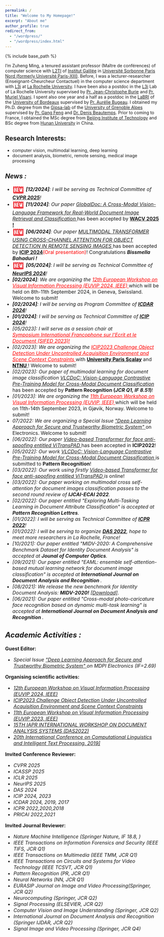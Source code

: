 ```yaml
---
permalink: /
title: "Welcome to My Homepage!"
excerpt: "About me"
author_profile: true
redirect_from: 
  - "/wordpress/"
  - "/wordpress/index.html"
---
```


{% include base_path %}

I’m Zuheng Ming, a tenured assistant professor (Maître de conférences) of computer science with [L2TI](https://www-l2ti.univ-paris13.fr/) of [Institut Galilée](https://galilee.univ-paris13.fr/) in [Université Sorbonne Paris Nord (formerly Université Paris-XIII)](https://www.univ-paris13.fr/). Before, I was  a lecturer-researcher (Enseignant-Cheurcheur Contactuel) in the computer science department with [L3i](https://l3i.univ-larochelle.fr/) at [La Rochelle University](https://www.univ-larochelle.fr/en/). I have  been also a postdoc in the [L3i](https://l3i.univ-larochelle.fr/) Lab of La Rochelle University supervised by [Pr. Jean-Christophe Burie](https://scholar.google.fr/citations?user=nDsQHAQAAAAJ&hl=en) and [Pr. Muriel Visani](https://pageperso.univ-lr.fr/mvisani/). I spent also one year and a half as a postdoc in the [LaBRI](https://www.labri.fr/) of the [University of Bordeaux](https://www.u-bordeaux.com/) supervised by [Pr. Aurélie Bugeau](https://www.iufrance.fr/les-membres-de-liuf/membre/2370-aurelie-bugeau.html). I obtained my Ph.D. degree from the [Gipsa-lab](http://www.gipsa-lab.grenoble-inp.fr/index.php) of the [University of Grenoble Alpes](https://www.univ-grenoble-alpes.fr/) supervised by [Pr. Gang Feng](https://www.grenoble-inp.fr/fr/personnel/m-feng-gang) and [Dr. Denis Beautemps](https://scholar.google.fr/citations?user=IUBvHCcAAAAJ&hl=fr). Prior to coming to France, I obtained the MSc degree from [Beijing Institute of Technology](https://english.bit.edu.cn/) and BSc degree from [Hunan University](http://www-en.hnu.edu.cn/index.htm) in China.

## Research Interests: 
- computer vision, multimodal learning, deep learning 
- document analysis, biometric, remote sensing, medical image processing

<!---
My research interests span in computer vision, multimodal learning and deep learning as well as its applications.  
- Applications: Biometrics (face anti-spoofing, face recognition, face detection); document images classifications; interdisciplinary applications of deep learning
- Methods: Supervised/Self-supervised deep learning methods (Transformers, CNNs, ...); Multimodal learning (language-vision), Multi-task learning and Metric learning; 
- Data: Natural images, heterogeneous data (text, visiaul images, 3D depth images, caricatures)  
--->

## *News :* 
- <img alt="Clips" src="/images/new2.gif" align="center" width="40"> <font size=3><em><strong>[12/2024]</strong>: I will be serving as Technical Committee of <strong><a href="https://cvpr.thecvf.com/">CVPR 2025</a></strong>!</em></font>
- <img alt="Clips" src="/images/new2.gif" align="center" width="40"><font size=3><em><strong> [11/2024]</strong>: Our paper <a href="https://arxiv.org/abs/2309.05756">  GlobalDoc: A Cross-Modal Vision-Language Framework for Real-World Document Image Retrieval and Classification </a> </em>  has been accepted by <strong><a href="https://wacv2025.thecvf.com/">WACV 2025 !</a></strong></font>
- <img alt="Clips" src="/images/new2.gif" align="center" width="40"><font size=3><em><strong> [06/2024]</strong>: Our paper <a href="https://arxiv.org/pdf/2310.13876">  MULTIMODAL TRANSFORMER USING CROSS-CHANNEL ATTENTION FOR OBJECT DETECTION IN REMOTE SENSING IMAGES </a> </em>  has been accepted by <strong><a href="https://2024.ieeeicip.org/">ICIP 2024</a></strong><span style="color:red">(Oral presentation)</span>! Congratulations <em><strong>Bissmella Bahaduri ! </strong></em></font>
- <img alt="Clips" src="/images/new2.gif" align="center" width="40"> <font size=3><em><strong>[05/2024]</strong>: I will be serving as Technical Committee of <strong><a href="https://neurips.cc/">NeurIPS 2024</a></strong>!</em></font>
- <font size=3><em><strong>[02/2024]</strong>: We are organizing the <a href="https://www.euvip2024.org/" style="color:red;"> 12th European Workshop on Visual Information Processing (EUVIP 2024, IEEE) </a></em> which will be held on 8th-11th September 2024, in Geneva, Swissland. Welcome to submit!
- <font size=3><em><strong>[02/2024]</strong>: I will be serving as Program Committee of <strong><a href="https://icdar2024.net/">ICDAR 2024</a></strong>!</em></font>
- <font size=3><em><strong>[01/2024]</strong>: I will be serving as Technical Committee of <strong><a href="https://2024.ieeeicip.org/">ICIP 2024</a></strong>!</em></font>
- <font size=3><em>[05/2023]: I will serve as a session chair at 	
 <a href="https://sifed2023.sciencesconf.org/" style="color:red;"> Symposium International Francophone sur l'Ecrit et le Document (SIFED 2023)! </a></em>
- <font size=3><em>[02/2023]: We are organizing the <a href="https://sites.google.com/view/icip-2023-object-detection/accueil" style="color:red;"> ICIP2023 Challenge Object Detection Under Uncontrolled Acquisition Environment and Scene Context Constraints </a></em> with <a href="https://www.universite-paris-saclay.fr/" style="color:black;"> <strong>University Paris Scalay</strong></a> and <a href="https://www.ntnu.edu/" style="color:black;"> <strong> NTNU </strong></a>! Welcome to submit!
- <font size=3><em> [02/2023]: Our paper of multimodal learning for document image classification <a href="https://arxiv.org/pdf/2205.12029.pdf"> VLCDoC: Vision-Language Contrastive Pre-Training Model for Cross-Modal Document Classification </a></em>  has been accepted by <strong>Pattern Recognition (<em>JCR Q1, IF 8.51</em>)</strong>!</font>
- <font size=3><em>[01/2023]: We are organizing the <a href="https://www.euvip2023.org/" style="color:red;"> 11th European Workshop on Visual Information Processing (EUVIP, IEEE) </a></em> which will be held on 11th-14th September 2023, in Gjøvik, Norway. Welcome to submit!
- <font size=3><em>07/2022: We are organizing a Special Issue <a href="https://www.mdpi.com/journal/electronics/special_issues/RY06T6PGQ0">"Deep Learning Approach for Secure and Trustworthy Biometric System" </a></em> on Electronics. Welcome to submit!
- <font size=3><em>[06/2022]: Our paper <a href="https://arxiv.org/pdf/2203.01562.pdf" title="ViTransPAD"> Video-based Transformer for face anti-spoofing entitled ViTransPAD </a></em> has been accepted in <strong>ICIP2022</strong>!</font>
- <font size=3><em> [05/2022]: Our work <a href="https://arxiv.org/pdf/2205.12029.pdf"> VLCDoC: Vision-Language Contrastive Pre-Training
Model for Cross-Modal Document Classification </a></em>  is submitted to <strong>Pattern Recognition</strong>!</font>
- <font size=3><em>[03/2022]: Our work using firstly <a href="https://arxiv.org/pdf/2203.01562.pdf" title="ViTransPAD"> Video-based Transformer for face anti-spoofing entitled ViTransPAD </a> is </em> online!</font>
- <font size=3><em>[03/2022]: Our paper working on multimodal cross self-attention for document images classification passes to the second round review of <strong>IJCAI-ECAI 2022</strong>.</em></font>
- <font size=3><em>[02/2022]: Our paper entitled "Exploring Multi-Tasking Learning in Document Attribute Classification" is accepted at <strong>Pattern Recognition Lettres</strong>.</em></font>
- <font size=3><em>[01/2022]: I will be serving as Technical Committee of <strong><a href="https://www.icpr2022.com/">ICPR 2022</a></strong>!</em></font>
- <font size=3><em>[01/2022]: I will be serving to organize <strong><a href="https://das2022.univ-lr.fr/">DAS 2022</a></strong>, hope to meet more researchers in La Rochelle, France!</em></font>
- <font size=3><em>[10/2021]: Our paper entitled "MIDV-2020: A Comprehensive Benchmark Dataset for Identity Document Analysis" is accepted at <strong>Jounal of Computer Optics</strong>.</em></font>
- <font size=3><em>[09/2021]: Our paper entitled "EAML: ensemble self-attention-based mutual learning network for document image classification" is accepted at <strong>International Journal on Document Analysis and Recognition </strong>.</em></font>
- <font size=3><em>[08/2021]: We release the new benchmark for Identity Document Analysis: <strong>MIDV-2020!</strong> <a href="http://l3i-share.univ-lr.fr/MIDV2020/midv2020.html" title="MIDV2020">[Download]</a></em>.</font>
- <font size=3><em>[06/2021]: Our paper entitled "Cross-modal photo-caricature face recognition based on dynamic multi-task learning" is accepted at <strong>International Journal on Document Analysis and Recognition </strong>.</em></font>

<!---
- <font size=3><em>[12/2020]: Our paper entitled "A survey on anti-spoofing methods for facial recognition with rgb cameras of generic consumer devices" is accepted at <strong>Journal of Imaging </strong>.</em></font>
#- <font size=3><em>[05/2020]: Our paper entitled "Cross-modal deep networks for document image classification" is accepted at <strong>ICIP 2020</strong>.</em></font>
<!---
## *Current supervising students :* 
**PhD Candidates **


**Master students **
--->
## *Academic Activities :* 
**Guest Editor:**
  
- <font size=3><em>Special Issue <a href="https://www.mdpi.com/journal/electronics/special_issues/RY06T6PGQ0">"Deep Learning Approach for Secure and Trustworthy Biometric System" </a> on MDPI Electronics (IF=2.69)</em></font>  
  
**Organising scientific activities:**
- <font size=3><em><a href="https://www.euvip2024.org/">12th European Workshop on Visual Information Processing (EUVIP 2024, IEEE)</a></em></font>
- <font size=3><em><a href="https://sites.google.com/view/icip-2023-object-detection/accueil">ICIP2023 Challenge Object Detection Under Uncontrolled Acquisition Environment and Scene Context Constraints</a></em></font>
- <font size=3><em><a href="https://www.euvip2023.org/">11th European Workshop on Visual Information Processing (EUVIP 2023, IEEE)</a></em></font>
- <font size=3><em><a href="https://das2022.univ-lr.fr/">15TH IAPR INTERNATIONAL WORKSHOP ON DOCUMENT ANALYSIS SYSTEMS (DAS2022)</a></em></font> 
- <font size=3><em><a href="http://www.cicling.org/2019/">20th International Conference on Computational Linguistics and Intelligent Text Processing, 2019]</a></em></font>  

**Invited Conference Reviewer:**
- <font size=3><em>CVPR 2025</em></font>
- <font size=3><em>ICASSP 2025</em></font>
- <font size=3><em>ICLR 2025</em></font>
- <font size=3><em>NeurIPS 2025</em></font>
- <font size=3><em>DAS 2024</em></font>
- <font size=3><em>ICIP 2024, 2023</em></font>   
- <font size=3><em>ICDAR 2024, 2019, 2017</em></font>   
- <font size=3><em>ICPR 2022,2020,2018</em></font>   
- <font size=3><em>PRICAI 2022,2021</em></font>   

**Invited Journal Reviewer:**
- <font size=3><em>Nature Machine Intelligence (Springer Nature, IF 18.8, ) </em></font>
- <font size=3><em>IEEE Transactions on Information Forensics and Security (IEEE TIFS, JCR Q1) </em></font>
- <font size=3><em>IEEE Transactions on Multimedia (IEEE TMM, JCR Q1) </em></font>
- <font size=3><em>IEEE Transactions on Circuits and Systems for Video Technology (IEEE TCSVT, JCR Q1) </em></font>
- <font size=3><em>Pattern Recognition (PR, JCR Q1) </em></font>
- <font size=3><em>Neural Networks (NN, JCR Q1) </em></font>
- <font size=3><em>EURASIP Journal on Image and Video Processing(Springer, JCR Q2) </em></font>
- <font size=3><em>Neurocomputing (Springer, JCR Q2)</em></font>
- <font size=3><em>Signal Processing (ELSEVIER, JCR Q2)</em></font>
- <font size=3><em>Computer Vision and Image Understanding (Springer, JCR Q2)</em></font>
- <font size=3><em> International Journal on Document Analysis and Recognition (Springer IJDAR, JCR Q2)</em></font>
- <font size=3><em> Signal Image and Video Processing (Springer, JCR Q4)</em></font>
